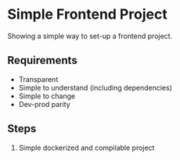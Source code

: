 # Simple Frontend Project

Showing a simple way to set-up a frontend project.

## Requirements

* Transparent
* Simple to understand (including dependencies)
* Simple to change
* Dev-prod parity

## Steps

1) Simple dockerized and compilable project
